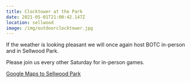 ```yaml
---
title: Clocktower at the Park
date: 2021-05-01T21:00:42.147Z
location: sellwood
image: /img/outdoorclocktower.jpg
---
```

If the weather is looking pleasant we will once again host BOTC in-person and in Sellwood Park.

Please join us every other Saturday for in-person games.

[Google Maps to Sellwood Park](https://www.google.com/maps/place/Sellwood+Park/@45.4674276,-122.6613082,17z/data=!4m5!3m4!1s0x54950addbff55de7:0x4331adb2384907f2!8m2!3d45.467673!4d-122.6603033)